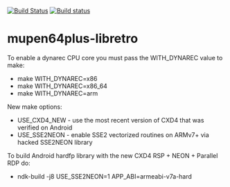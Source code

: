 [![Build Status](https://travis-ci.org/libretro/parallel-n64.svg?branch=master)](https://travis-ci.org/libretro/parallel-n64)
[![Build status](https://ci.appveyor.com/api/projects/status/iqe836smfugoy8ey/branch/master?svg=true)](https://ci.appveyor.com/project/bparker06/parallel-n64/branch/master)

# mupen64plus-libretro

To enable a dynarec CPU core you must pass the WITH_DYNAREC value to make:
* make WITH_DYNAREC=x86
* make WITH_DYNAREC=x86_64
* make WITH_DYNAREC=arm

New make options:
* USE_CXD4_NEW - use the most recent version of CXD4 that was verified on Android
* USE_SSE2NEON - enable SSE2 vectorized routines on ARMv7+ via hacked SSE2NEON library

To build Android hardfp library with the new CXD4 RSP + NEON + Parallel RDP do:
* ndk-build -j8 USE_SSE2NEON=1 APP_ABI=armeabi-v7a-hard
